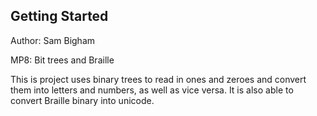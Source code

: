 ## Getting Started

Author: Sam Bigham

MP8: Bit trees and Braille

This is project uses binary trees to read in ones and zeroes and convert them into letters and numbers, as well as vice versa. It is also able to convert Braille binary into unicode. 
